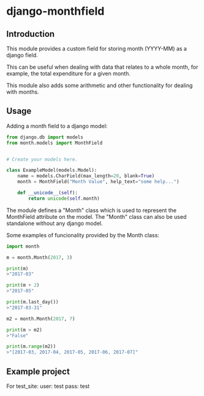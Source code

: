 # django-monthfield

## Introduction

This module provides a custom field for storing month (YYYY-MM) as a django field.

This can be useful when dealing with data that relates to a whole month, for example,
the total expenditure for a given month.

This module also adds some arithmetic and other functionality for dealing with months.

## Usage

Adding a month field to a django model:

``` python
from django.db import models
from month.models import MonthField


# Create your models here.

class ExampleModel(models.Model):
    name = models.CharField(max_length=20, blank=True)
    month = MonthField("Month Value", help_text="some help...")

    def __unicode__(self):
        return unicode(self.month)
```

The module defines a "Month" class which is used to represent the MonthField attribute on the model.
The "Month" class can also be used standalone without any django model.

Some examples of funcionality provided by the Month class:

```python
import month

m = month.Month(2017, 3)

print(m)
>"2017-03"

print(m + 2)
>"2017-05"

print(m.last_day())
>"2017-03-31"

m2 = month.Month(2017, 7)

print(m > m2)
>"False"

print(m.range(m2))
>"[2017-03, 2017-04, 2017-05, 2017-06, 2017-07]"
```

## Example project

For test_site:
user: test
pass: test
